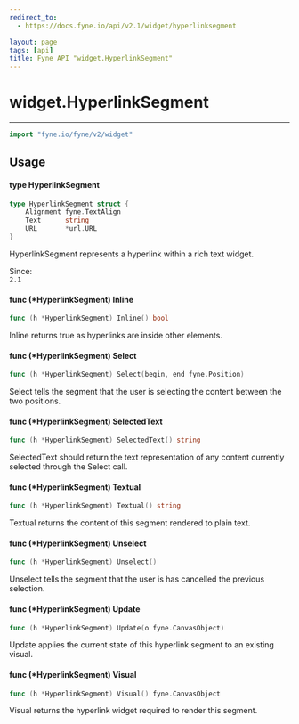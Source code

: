 ```yaml
---
redirect_to:
  - https://docs.fyne.io/api/v2.1/widget/hyperlinksegment

layout: page
tags: [api]
title: Fyne API "widget.HyperlinkSegment"
---
```



# widget.HyperlinkSegment
---
```go
import "fyne.io/fyne/v2/widget"
```

## Usage

#### type HyperlinkSegment

```go
type HyperlinkSegment struct {
	Alignment fyne.TextAlign
	Text      string
	URL       *url.URL
}
```

HyperlinkSegment represents a hyperlink within a rich text widget.


<div class="since">Since: <code>
2.1</code></div>

#### func (*HyperlinkSegment) Inline

```go
func (h *HyperlinkSegment) Inline() bool
```
Inline returns true as hyperlinks are inside other elements.

#### func (*HyperlinkSegment) Select

```go
func (h *HyperlinkSegment) Select(begin, end fyne.Position)
```
Select tells the segment that the user is selecting the content between the two positions.

#### func (*HyperlinkSegment) SelectedText

```go
func (h *HyperlinkSegment) SelectedText() string
```
SelectedText should return the text representation of any content currently selected through the Select call.

#### func (*HyperlinkSegment) Textual

```go
func (h *HyperlinkSegment) Textual() string
```
Textual returns the content of this segment rendered to plain text.

#### func (*HyperlinkSegment) Unselect

```go
func (h *HyperlinkSegment) Unselect()
```
Unselect tells the segment that the user is has cancelled the previous selection.

#### func (*HyperlinkSegment) Update

```go
func (h *HyperlinkSegment) Update(o fyne.CanvasObject)
```
Update applies the current state of this hyperlink segment to an existing visual.

#### func (*HyperlinkSegment) Visual

```go
func (h *HyperlinkSegment) Visual() fyne.CanvasObject
```
Visual returns the hyperlink widget required to render this segment.
